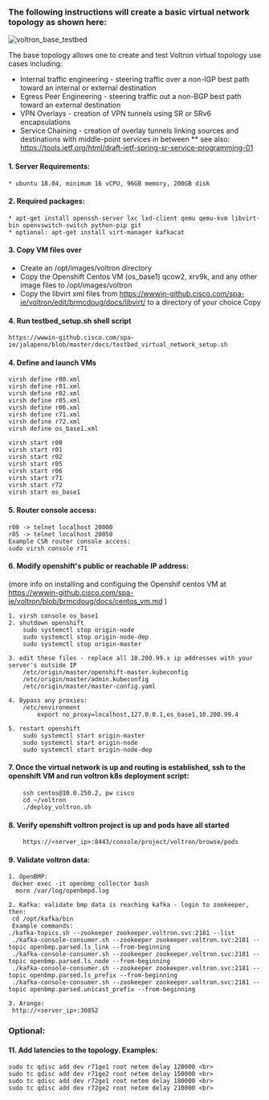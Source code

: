 ### The following instructions will create a basic virtual network topology as shown here:
![voltron_base_testbed](https://wwwin-github.cisco.com/spa-ie/voltron/blob/brmcdoug/docs/voltron_base_testbed.png "voltron-base-testbed")

The base topology allows one to create and test Voltron virtual topology use cases including:
* Internal traffic engineering - steering traffic over a non-IGP best path toward an internal or external destination
* Egress Peer Engineering - steering traffic out a non-BGP best path toward an external destination
* VPN Overlays - creation of VPN tunnels using SR or SRv6 encapsulations
* Service Chaining - creation of overlay tunnels linking sources and destinations with middle-point services in between
** see also: https://tools.ietf.org/html/draft-ietf-spring-sr-service-programming-01

#### 1. Server Requirements: 
    * ubuntu 18.04, minimum 16 vCPU, 96GB memory, 200GB disk

#### 2. Required packages:
    * apt-get install openssh-server lxc lxd-client qemu qemu-kvm libvirt-bin openvswitch-switch python-pip git
    * optional: apt-get install virt-manager kafkacat

#### 3. Copy VM files over
* Create an /opt/images/voltron directory
* Copy the Openshift Centos VM (os_base1) qcow2, xrv9k, and any other image files to /opt/images/voltron
* Copy the libvirt xml files from https://wwwin-github.cisco.com/spa-ie/voltron/edit/brmcdoug/docs/libvirt/ to a directory of your choice
Copy 

#### 4. Run testbed_setup.sh shell script
    https://wwwin-github.cisco.com/spa-ie/jalapeno/blob/master/docs/testbed_virtual_network_setup.sh

#### 4. Define and launch VMs
    virsh define r00.xml
    virsh define r01.xml
    virsh define r02.xml
    virsh define r05.xml
    virsh define r06.xml
    virsh define r71.xml
    virsh define r72.xml
    virsh define os_base1.xml

    virsh start r00
    virsh start r01
    virsh start r02
    virsh start r05
    virsh start r06
    virsh start r71
    virsh start r72
    virsh start os_base1

#### 5. Router console access:
    r00 -> telnet localhost 20000
    r05 -> telnet localhost 20050
    Example CSR router console access:
    sudo virsh console r71

#### 6. Modify openshift's public or reachable IP address:
(more info on installing and configuing the Openshif centos VM at https://wwwin-github.cisco.com/spa-ie/voltron/blob/brmcdoug/docs/centos_vm.md )

    1. virsh console os_base1
    2. shutdown openshift
        sudo systemctl stop origin-node
        sudo systemctl stop origin-node-dep
        sudo systemctl stop origin-master

    3. edit these files - replace all 10.200.99.x ip addresses with your server's outside IP
        /etc/origin/master/openshift-master.kubeconfig
        /etc/origin/master/admin.kubeconfig
        /etc/origin/master/master-config.yaml

    4. Bypass any proxies:
        /etc/environment
            export no_proxy=localhost,127.0.0.1,os_base1,10.200.99.4

    5. restart openshift
        sudo systemctl start origin-master
        sudo systemctl start origin-node
        sudo systemctl start origin-node-dep

#### 7. Once the virtual network is up and routing is established, ssh to the openshift VM and run voltron k8s deployment script:
        ssh centos@10.0.250.2, pw cisco
        cd ~/voltron
        ./deploy_voltron.sh 

#### 8. Verify openshift voltron project is up and pods have all started
        https://<server_ip>:8443/console/project/voltron/browse/pods

#### 9. Validate voltron data:
    1. OpenBMP:
     docker exec -it openbmp_collector bash
      more /var/log/openbmpd.log

    2. Kafka: validate bmp data is reaching kafka - login to zookeeper, then:
     cd /opt/kafka/bin
     Example commands:
    ./kafka-topics.sh --zookeeper zookeeper.voltron.svc:2181 --list
     ./kafka-console-consumer.sh --zookeeper zookeeper.voltron.svc:2181 --topic openbmp.parsed.ls_link --from-beginning
     ./kafka-console-consumer.sh --zookeeper zookeeper.voltron.svc:2181 --topic openbmp.parsed.ls_node --from-beginning
     ./kafka-console-consumer.sh --zookeeper zookeeper.voltron.svc:2181 --topic openbmp.parsed.ls_prefix --from-beginning
     ./kafka-console-consumer.sh --zookeeper zookeeper.voltron.svc:2181 --topic openbmp.parsed.unicast_prefix --from-beginning

    3. Arango:
     http://<server_ip>:30852

### Optional:

#### 11. Add latencies to the topology. Examples:
    sudo tc qdisc add dev r71ge1 root netem delay 120000 <br>
    sudo tc qdisc add dev r71ge2 root netem delay 150000 <br>
    sudo tc qdisc add dev r72ge1 root netem delay 180000 <br>
    sudo tc qdisc add dev r72ge2 root netem delay 210000 <br>

